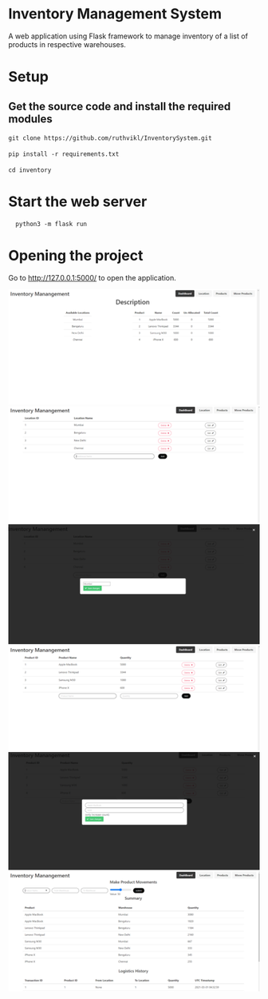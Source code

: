 # Inventory Management System
A web application using Flask framework to manage inventory of a list of products in respective warehouses.

# Setup
## Get the source code and install the required modules
```
git clone https://github.com/ruthvikl/InventorySystem.git

pip install -r requirements.txt

cd inventory
```
# Start the web server
```
  python3 -m flask run
```
# Opening the project

  Go to http://127.0.0.1:5000/ to open the application.
  
![Image of Dashboard/Index page](https://github.com/ruthvikl/InventorySystem/blob/main/screenshots/Dashboard.png)
![Image of Dashboard/Index page](https://github.com/ruthvikl/InventorySystem/blob/main/screenshots/Location.png)
![Image of Dashboard/Index page](https://github.com/ruthvikl/InventorySystem/blob/main/screenshots/Location_edit.png)
![Image of Dashboard/Index page](https://github.com/ruthvikl/InventorySystem/blob/main/screenshots/Product.png)
![Image of Dashboard/Index page](https://github.com/ruthvikl/InventorySystem/blob/main/screenshots/Product_edit.png)
![Image of Dashboard/Index page](https://github.com/ruthvikl/InventorySystem/blob/main/screenshots/Movement.png)
